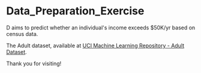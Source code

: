 # Data_Preparation_Exercise

D aims to predict whether an individual's income exceeds $50K/yr based on census data.

The Adult dataset, available at [UCI Machine Learning Repository - Adult Dataset](https://archive.ics.uci.edu/dataset/2/adult).

Thank you for visiting!
